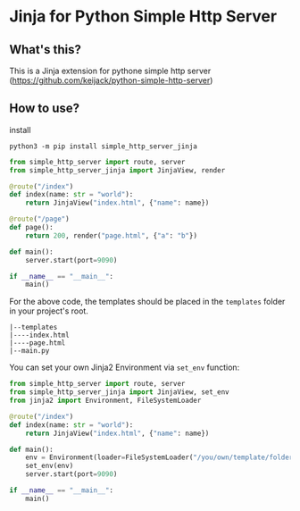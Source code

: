 # Jinja for Python Simple Http Server

## What's this?

This is a Jinja extension for pythone simple http server (https://github.com/keijack/python-simple-http-server)

## How to use?

install

```
python3 -m pip install simple_http_server_jinja
```

```python
from simple_http_server import route, server
from simple_http_server_jinja import JinjaView, render

@route("/index")
def index(name: str = "world"):
    return JinjaView("index.html", {"name": name})

@route("/page")
def page():
    return 200, render("page.html", {"a": "b"})

def main():
    server.start(port=9090)

if __name__ == "__main__":
    main()
```

For the above code, the templates should be placed in the `templates` folder in your project's root. 

```
|--templates
|----index.html
|----page.html
|--main.py
```

You can set your own Jinja2 Environment via `set_env` function:

```python
from simple_http_server import route, server
from simple_http_server_jinja import JinjaView, set_env
from jinja2 import Environment, FileSystemLoader

@route("/index")
def index(name: str = "world"):
    return JinjaView("index.html", {"name": name})

def main():
    env = Environment(loader=FileSystemLoader("/you/own/template/folder"))
    set_env(env)
    server.start(port=9090)

if __name__ == "__main__":
    main()
```